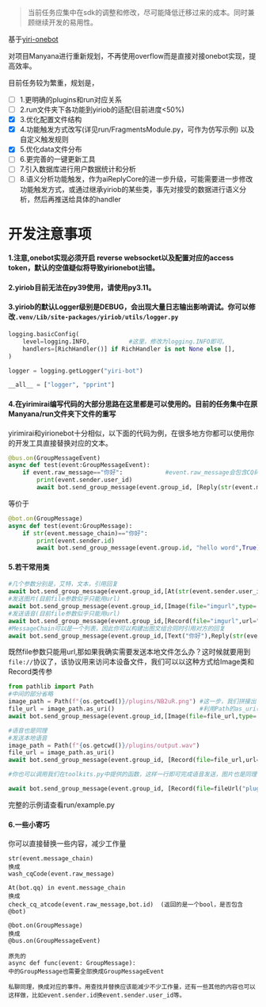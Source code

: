 >当前任务应集中在sdk的调整和修改，尽可能降低迁移过来的成本。同时兼顾继续开发的易用性。

基于[yiri-onebot](https://github.com/YiriMiraiProject/YiriOneBot)

对项目Manyana进行重新规划，不再使用overflow而是直接对接onebot实现，提高效率。

目前任务较为繁重，规划是，
- [ ] 1.更明确的plugins和run对应关系
- [ ] 2.run文件夹下各功能到yiriob的适配(目前进度<50%)
- [x] 3.优化配置文件结构
- [x] 4.功能触发方式改写(详见run/FragmentsModule.py，可作为仿写示例) 以及自定义触发规则
- [x] 5.优化data文件分布
- [ ] 6.更完善的一键更新工具
- [ ] 7.引入数据库进行用户数据统计和分析
- [ ] 8.语义分析功能触发，作为aiReplyCore的进一步升级，可能需要进一步修改功能触发方式，或通过继承yiriob的某些类，事先对接受的数据进行语义分析，然后再推送给具体的handler

# 开发注意事项
#### 1.注意,onebot实现必须开启 reverse websocket以及配置对应的access token，默认的空值疑似将导致yirionebot出错。

#### 2.yiriob目前无法在py39使用，请使用py3.11。

#### 3.yiriob的默认Logger级别是DEBUG，会出现大量日志输出影响调试。你可以修改`.venv/Lib/site-packages/yiriob/utils/logger.py`
```python
logging.basicConfig(
    level=logging.INFO,           #这里，修改为logging.INFO即可。
    handlers=[RichHandler()] if RichHandler is not None else [],
)

logger = logging.getLogger("yiri-bot")

__all__ = ["logger", "pprint"]
```

#### 4.在yirimirai编写代码的大部分思路在这里都是可以使用的。目前的任务集中在原Manyana/run文件夹下文件的重写<br>
yirimirai和yirionebot十分相似，以下面的代码为例，在很多地方你都可以使用你的开发工具直接替换对应的文本。
```python
@bus.on(GroupMessageEvent)
async def test(event:GroupMessageEvent):
    if event.raw_message=="你好":            #event.raw_message会包含CQ码，请搜索查阅相关文档，项目暂时用toolkits中的函数对文本内容进行判断，后续针对CQ码特点进行调整。。
        print(event.sender.user_id)
        await bot.send_group_message(event.group_id, [Reply(str(event.message_id)), Text("hello word")]) #Reply(str(event.message_id))即为引用
```
等价于
```python
@bot.on(GroupMessage)
async def test(event:GroupMessage):
    if str(event.message_chain)=="你好":
        print(event.sender.id)
        await bot.send_group_message(event.group.id, "hello word",True)
```
#### 5.若干常用类
```python
#几个参数分别是，艾特，文本，引用回复
await bot.send_group_message(event.group_id,[At(str(event.sender.user_id)),Text("你好"),Reply(str(event.message_id))])
#发送图片(目前file参数似乎只能用url)
await bot.send_group_message(event.group_id,[Image(file="imgurl",type='flash',url="")])
#发送语音(目前file参数似乎只能用url)
await bot.send_group_message(event.group_id,[Record(file="imgurl",url="")])
#MessageChain可以是一个列表，因此你可以构建出图文组合同时引用对方的回复
await bot.send_group_message(event.group_id,[Text("你好"),Reply(str(event.message_id)),Record(file="imgurl",url="")])
```
既然file参数只能用url,那如果我确实需要发送本地文件怎么办？这时候就要用到`file://`协议了，该协议用来访问本设备文件，我们可以以这种方式给Image类和Record类传参
```python
from pathlib import Path
#中间的部分省略
image_path = Path(f"{os.getcwd()}/plugins/NB2uR.png") #这一步，我们拼接出了img的绝对路径
file_url = image_path.as_uri()                        #利用Path的as_uri()即可取到 file://协议下的文件链接
await bot.send_group_message(event.group_id,[Image(file=file_url,type='flash',url="")])  #正常传参即可

#语音也是同理
#发送本地语音
image_path = Path(f"{os.getcwd()}/plugins/output.wav")
file_url = image_path.as_uri()
await bot.send_group_message(event.group_id, [Record(file=file_url,url="")])

#你也可以调用我们在toolkits.py中提供的函数，这样一行即可完成语音发送，图片也是同理

await bot.send_group_message(event.group_id, [Record(file=fileUrl("plugins/output.wav"),url="")])
```
完整的示例请查看run/example.py
#### 6.一些小寄巧
你可以直接替换一些内容，减少工作量
```
str(event.message_chain)
换成
wash_cqCode(event.raw_message)

At(bot.qq) in event.message_chain
换成
check_cq_atcode(event.raw_message,bot.id)  (返回的是一个bool，是否包含@bot)

@bot.on(GroupMessage)
换成
@bus.on(GroupMessageEvent)

原先的
async def func(event: GroupMessage):
中的GroupMessage也需要全部换成GroupMessageEvent

私聊同理，换成对应的事件。用查找并替换应该能减少不少工作量，还有一些其他的内容也可以这样做，比如event.sender.id换event.sender.user_id等。
```
